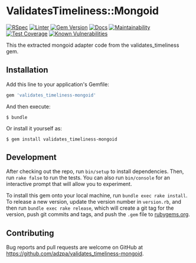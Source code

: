 # ValidatesTimeliness::Mongoid
  [![RSpec](https://github.com/dazzl-tv/validates_timeliness-mongoid/actions/workflows/rspec.yml/badge.svg)](https://github.com/dazzl-tv/validates_timeliness-mongoid/actions/workflows/rspec.yml)
  [![Linter](https://github.com/dazzl-tv/validates_timeliness-mongoid/actions/workflows/linter.yml/badge.svg)](https://github.com/dazzl-tv/validates_timeliness-mongoid/actions/workflows/linter.yml)
  [![Gem Version](https://badge.fury.io/rb/validates_timeliness-mongoid.svg)](https://badge.fury.io/rb/validates_timeliness-mongoid)
  [![Docs](https://inch-ci.org/github/dazzl-tv/validates_timeliness-mongoid.svg)](https://inch-ci.org/github/dazzl-tv/validates_timeliness-mongoid)
  [![Maintainability](https://api.codeclimate.com/v1/badges/595cfa11bc8c663fa14a/maintainability)](https://codeclimate.com/github/dazzl-tv/validates_timeliness-mongoid/maintainability)
  [![Test Coverage](https://api.codeclimate.com/v1/badges/595cfa11bc8c663fa14a/test_coverage)](https://codeclimate.com/github/dazzl-tv/validates_timeliness-mongoid/test_coverage)
  [![Known Vulnerabilities](https://snyk.io/test/github/dazzl-tv/validates_timeliness-mongoid/badge.svg)](https://snyk.io/test/github/dazzl-tv/validates_timeliness-mongoid)

This the extracted mongoid adapter code from the validates_timeliness gem.

## Installation

Add this line to your application's Gemfile:

```ruby
gem 'validates_timeliness-mongoid'
```

And then execute:

```
$ bundle
```

Or install it yourself as:

```
$ gem install validates_timeliness-mongoid
```

## Development

After checking out the repo, run `bin/setup` to install dependencies. Then, run `rake false` to run the tests. You can also run `bin/console` for an interactive prompt that will allow you to experiment.

To install this gem onto your local machine, run `bundle exec rake install`. To release a new version, update the version number in `version.rb`, and then run `bundle exec rake release`, which will create a git tag for the version, push git commits and tags, and push the `.gem` file to [rubygems.org](https://rubygems.org).

## Contributing

Bug reports and pull requests are welcome on GitHub at https://github.com/adzpa/validates_timeliness-mongoid.

